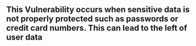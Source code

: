 ## This Vulnerability occurs when sensitive data is not properly protected such as passwords or credit card numbers. This can lead to the left of user data

